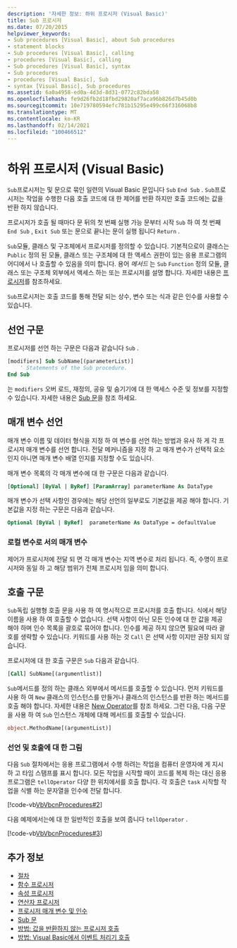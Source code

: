 ```yaml
---
description: '자세한 정보: 하위 프로시저 (Visual Basic)'
title: Sub 프로시저
ms.date: 07/20/2015
helpviewer_keywords:
- Sub procedures [Visual Basic], about Sub procedures
- statement blocks
- Sub procedures [Visual Basic], calling
- procedures [Visual Basic], calling
- Sub procedures [Visual Basic], syntax
- Sub procedures
- procedures [Visual Basic], Sub
- syntax [Visual Basic], Sub procedures
ms.assetid: 6a0a4958-ed0a-4d3d-8d31-0772c82bda58
ms.openlocfilehash: fe9d26fb2d18fbd29820af7aca96b826d7b45d0b
ms.sourcegitcommit: 10e719780594efc781b15295e499c66f316068b8
ms.translationtype: MT
ms.contentlocale: ko-KR
ms.lasthandoff: 02/14/2021
ms.locfileid: "100466512"
---
```

# <a name="sub-procedures-visual-basic"></a>하위 프로시저 (Visual Basic)

`Sub`프로시저는 및 문으로 묶인 일련의 Visual Basic 문입니다 `Sub` `End Sub` . `Sub`프로시저는 작업을 수행한 다음 호출 코드에 대 한 제어를 반환 하지만 호출 코드에는 값을 반환 하지 않습니다.

프로시저가 호출 될 때마다 문 뒤의 첫 번째 실행 가능 문부터 시작 `Sub` 하 여 첫 번째 `End Sub` , `Exit Sub` 또는 문으로 끝나는 문이 실행 됩니다 `Return` .

`Sub`모듈, 클래스 및 구조체에서 프로시저를 정의할 수 있습니다. 기본적으로이 클래스는 `Public` 정의 된 모듈, 클래스 또는 구조체에 대 한 액세스 권한이 있는 응용 프로그램의 어디에서 나 호출할 수 있음을 의미 합니다. 용어 *메서드* 는 `Sub` `Function` 정의 모듈, 클래스 또는 구조체 외부에서 액세스 하는 또는 프로시저를 설명 합니다. 자세한 내용은 [프로시저](./index.md)를 참조하세요.

`Sub`프로시저는 호출 코드를 통해 전달 되는 상수, 변수 또는 식과 같은 인수를 사용할 수 있습니다.

## <a name="declaration-syntax"></a>선언 구문

프로시저를 선언 하는 구문은 다음과 같습니다 `Sub` .

```vb
[modifiers] Sub SubName[(parameterList)]
    ' Statements of the Sub procedure.
End Sub
```

는 `modifiers` 오버 로드, 재정의, 공유 및 숨기기에 대 한 액세스 수준 및 정보를 지정할 수 있습니다. 자세한 내용은 [Sub 문](../../../language-reference/statements/sub-statement.md)을 참조 하세요.

## <a name="parameter-declaration"></a>매개 변수 선언

매개 변수 이름 및 데이터 형식을 지정 하 여 변수를 선언 하는 방법과 유사 하 게 각 프로시저 매개 변수를 선언 합니다. 전달 메커니즘을 지정 하 고 매개 변수가 선택적 요소 인지 아니면 매개 변수 배열 인지를 지정할 수도 있습니다.

매개 변수 목록의 각 매개 변수에 대 한 구문은 다음과 같습니다.

```vb
[Optional] [ByVal | ByRef] [ParamArray] parameterName As DataType
```

매개 변수가 선택 사항인 경우에는 해당 선언의 일부로도 기본값을 제공 해야 합니다. 기본값을 지정 하는 구문은 다음과 같습니다.

```vb
Optional [ByVal | ByRef]  parameterName As DataType = defaultValue
```

### <a name="parameters-as-local-variables"></a>로컬 변수로 서의 매개 변수

제어가 프로시저에 전달 되 면 각 매개 변수는 지역 변수로 처리 됩니다. 즉, 수명이 프로시저와 동일 하 고 해당 범위가 전체 프로시저 임을 의미 합니다.

## <a name="calling-syntax"></a>호출 구문

`Sub`독립 실행형 호출 문을 사용 하 여 명시적으로 프로시저를 호출 합니다. 식에서 해당 이름을 사용 하 여 호출할 수 없습니다. 선택 사항이 아닌 모든 인수에 대 한 값을 제공 해야 하며 인수 목록을 괄호로 묶어야 합니다. 인수를 제공 하지 않으면 필요에 따라 괄호를 생략할 수 있습니다. 키워드를 사용 하는 것 `Call` 은 선택 사항 이지만 권장 되지 않습니다.

프로시저에 대 한 호출 구문은 `Sub` 다음과 같습니다.

```vb
[Call] SubName[(argumentlist)]
```

`Sub`메서드를 정의 하는 클래스 외부에서 메서드를 호출할 수 있습니다. 먼저 키워드를 사용 하 여 `New` 클래스의 인스턴스를 만들거나 클래스의 인스턴스를 반환 하는 메서드를 호출 해야 합니다. 자세한 내용은 [New Operator](../../../language-reference/operators/new-operator.md)를 참조 하세요. 그런 다음, 다음 구문을 사용 하 여 `Sub` 인스턴스 개체에 대해 메서드를 호출할 수 있습니다.

```vb
object.MethodName[(argumentList)]
```

### <a name="illustration-of-declaration-and-call"></a>선언 및 호출에 대 한 그림

다음 `Sub` 절차에서는 응용 프로그램에서 수행 하려는 작업을 컴퓨터 운영자에 게 지시 하 고 타임 스탬프를 표시 합니다. 모든 작업을 시작할 때이 코드를 복제 하는 대신 응용 프로그램은 `tellOperator` 다양 한 위치에서를 호출 합니다. 각 호출은 `task` 시작할 작업을 식별 하는 문자열을 인수에 전달 합니다.

[!code-vb[VbVbcnProcedures#2](~/samples/snippets/visualbasic/VS_Snippets_VBCSharp/VbVbcnProcedures/VB/Class1.vb#2)]

다음 예제에서는에 대 한 일반적인 호출을 보여 줍니다 `tellOperator` .

[!code-vb[VbVbcnProcedures#3](~/samples/snippets/visualbasic/VS_Snippets_VBCSharp/VbVbcnProcedures/VB/Class1.vb#3)]

## <a name="see-also"></a>추가 정보

- [절차](./index.md)
- [함수 프로시저](./function-procedures.md)
- [속성 프로시저](./property-procedures.md)
- [연산자 프로시저](./operator-procedures.md)
- [프로시저 매개 변수 및 인수](./procedure-parameters-and-arguments.md)
- [Sub 문](../../../language-reference/statements/sub-statement.md)
- [방법: 값을 반환하지 않는 프로시저 호출](./how-to-call-a-procedure-that-does-not-return-a-value.md)
- [방법: Visual Basic에서 이벤트 처리기 호출](./how-to-call-an-event-handler.md)
